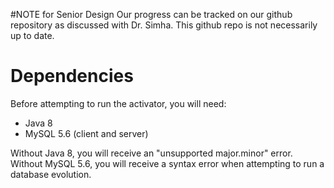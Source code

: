 #NOTE for Senior Design
Our progress can be tracked on our github repository as discussed with Dr. Simha.  This github repo is not necessarily up to date.

# Dependencies

Before attempting to run the activator, you will need:

* Java 8
* MySQL 5.6 (client and server)

Without Java 8, you will receive an "unsupported major.minor" error. Without MySQL 5.6, you will receive a syntax error when attempting to run a database evolution.
